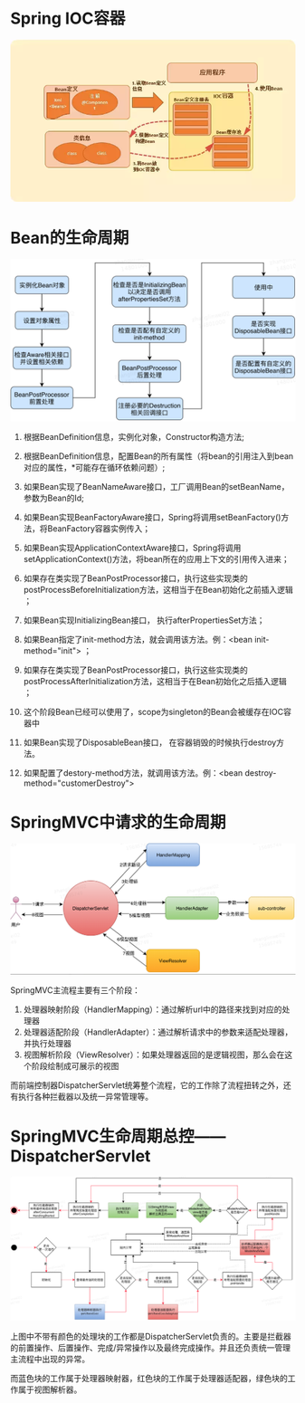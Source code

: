 # Spring IOC容器
![spring-ioc容器初始化](https://raw.githubusercontent.com/lewiszlw/notebooks/master/assets/spring/spring-ioc%E5%AE%B9%E5%99%A8%E5%88%9D%E5%A7%8B%E5%8C%96.png)

# Bean的生命周期
![Bean的生命周期](https://raw.githubusercontent.com/lewiszlw/notebooks/master/assets/spring/Bean%E7%9A%84%E7%94%9F%E5%91%BD%E5%91%A8%E6%9C%9F.png)
1. 根据BeanDefinition信息，实例化对象，Constructor构造方法;  

2. 根据BeanDefinition信息，配置Bean的所有属性（将bean的引用注入到bean对应的属性，*可能存在循环依赖问题）;  

3. 如果Bean实现了BeanNameAware接口，工厂调用Bean的setBeanName，参数为Bean的Id;  

4. 如果Bean实现BeanFactoryAware接口，Spring将调用setBeanFactory()方法，将BeanFactory容器实例传入；

5. 如果Bean实现ApplicationContextAware接口，Spring将调用setApplicationContext()方法，将bean所在的应用上下文的引用传入进来；

5. 如果存在类实现了BeanPostProcessor接口，执行这些实现类的postProcessBeforeInitialization方法，这相当于在Bean初始化之前插入逻辑  ；

6. 如果Bean实现InitializingBean接口， 执行afterPropertiesSet方法；

7. 如果Bean指定了init-method方法，就会调用该方法。例：\<bean init-method="init">  ；

8. 如果存在类实现了BeanPostProcessor接口，执行这些实现类的postProcessAfterInitialization方法，这相当于在Bean初始化之后插入逻辑  ；

9. 这个阶段Bean已经可以使用了，scope为singleton的Bean会被缓存在IOC容器中  

10. 如果Bean实现了DisposableBean接口， 在容器销毁的时候执行destroy方法。  

11. 如果配置了destory-method方法，就调用该方法。例：\<bean destroy-method="customerDestroy"> 

# SpringMVC中请求的生命周期
![image](https://raw.githubusercontent.com/lewiszlw/notebooks/master/assets/spring/SpringMVC%E4%B8%AD%E8%AF%B7%E6%B1%82%E7%9A%84%E7%94%9F%E5%91%BD%E5%91%A8%E6%9C%9F.png)

SpringMVC主流程主要有三个阶段：
1. 处理器映射阶段（HandlerMapping）：通过解析url中的路径来找到对应的处理器
2. 处理器适配阶段（HandlerAdapter）：通过解析请求中的参数来适配处理器，并执行处理器
3. 视图解析阶段（ViewResolver）：如果处理器返回的是逻辑视图，那么会在这个阶段绘制成可展示的视图

而前端控制器DispatcherServlet统筹整个流程，它的工作除了流程扭转之外，还有执行各种拦截器以及统一异常管理等。

# SpringMVC生命周期总控——DispatcherServlet
![image](https://raw.githubusercontent.com/lewiszlw/notebooks/master/assets/spring/SpringMVC%E4%B8%ADDispatcherServlet%E4%B8%BB%E6%B5%81%E7%A8%8B.png)

上图中不带有颜色的处理块的工作都是DispatcherServlet负责的。主要是拦截器的前置操作、后置操作、完成/异常操作以及最终完成操作。并且还负责统一管理主流程中出现的异常。

而蓝色块的工作属于处理器映射器，红色块的工作属于处理器适配器，绿色块的工作属于视图解析器。


